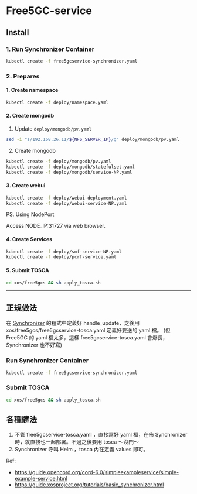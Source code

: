 # Free5GC-service

## Install
### 1. Run Synchronizer Container
```sh
kubectl create -f free5gcservice-synchronizer.yaml
```
### 2. Prepares
#### 1. Create namespace

```sh
kubectl create -f deploy/namespace.yaml
```
#### 2. Create mongodb
1. Update `deploy/mongodb/pv.yaml`
```sh
sed -i "s/192.168.26.11/${NFS_SERVER_IP}/g" deploy/mongodb/pv.yaml
```
2. Create mongodb
```sh
kubectl create -f deploy/mongodb/pv.yaml
kubectl create -f deploy/mongodb/statefulset.yaml
kubectl create -f deploy/mongodb/service-NP.yaml
```

#### 3. Create webui

```sh
kubectl create -f deploy/webui-deployment.yaml
kubectl create -f deploy/webui-service-NP.yaml
```
PS. Using NodePort

Access NODE_IP:31727 via web browser.

#### 4. Create Services
```sh
kubectl create -f deploy/smf-service-NP.yaml
kubectl create -f deploy/pcrf-service.yaml
```

#### 5. Submit TOSCA

```sh
cd xos/free5gcs && sh apply_tosca.sh
```

---

## 正規做法
在 [Synchronizer](xos/synchronizer/model_policies/model_policy_free5gcserviceinstance.py) 的程式中定義好 handle_update，之後用 xos/free5gcs/free5gcservice-tosca.yaml 定義好要送的 yaml 檔。 (但 Free5GC 的 yaml 檔太多，這樣 free5gcservice-tosca.yaml 會爆長， Synchronizer 也不好寫)
 
### Run Synchronizer Container
```sh
kubectl create -f free5gcservice-synchronizer.yaml
```

### Submit TOSCA
```sh
cd xos/free5gcs && sh apply_tosca.sh
```

## 各種髒法
1. 不管 free5gcservice-tosca.yaml ，直接寫好 yaml 檔，在佈 Synchronizer 時，就直接也一起部署。不過之後要用 tosca ～沒門～
2. Synchronizer 呼叫 Helm ，tosca 內在定義 values 即可。
<!--
helm dep update Free5GC-service
helm install Free5GC-service -n free5gc-service
-->

Ref:  

- https://guide.opencord.org/cord-6.0/simpleexampleservice/simple-example-service.html
- https://guide.xosproject.org/tutorials/basic_synchronizer.html
